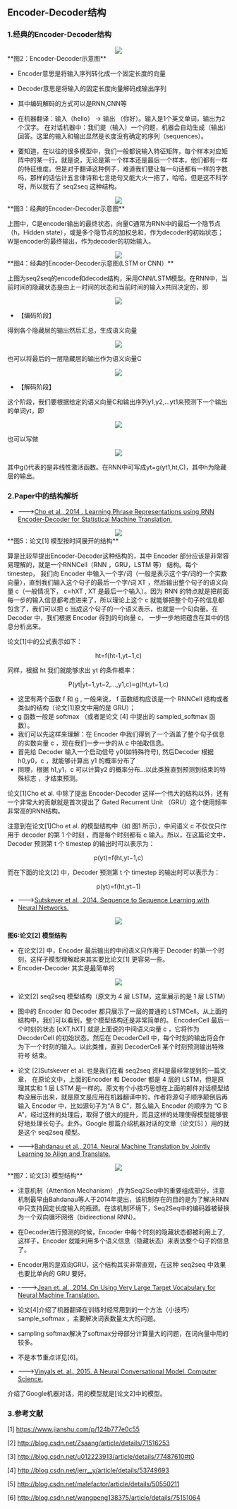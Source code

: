 ## Encoder-Decoder结构

### 1.经典的Encoder-Decoder结构

<div align=center>
<img src="../img/ed0.png" />
</div>
**图2：Encoder-Decoder示意图**

+ Encoder意思是将输入序列转化成一个固定长度的向量

+ Decoder意思是将输入的固定长度向量解码成输出序列

+ 其中编码解码的方式可以是RNN,CNN等

+ 在机器翻译：输入（hello） -> 输出 （你好）。输入是1个英文单词，输出为2个汉字。 
在对话机器中：我们提（输入）一个问题，机器会自动生成（输出）回答。这里的输入和输出显然是长度没有确定的序列（sequences）。

+ 要知道，在以往的很多模型中，我们一般都说输入特征矩阵，每个样本对应矩阵中的某一行。就是说，无论是第一个样本还是最后一个样本，他们都有一样的特征维度。但是对于翻译这种例子，难道我们要让每一句话都有一样的字数吗，那样的话估计五言律诗和七言绝句又能大火一把了，哈哈。但是这不科学呀，所以就有了 seq2seq 这种结构。


<div align=center>
<img src="../img/ed1.png" />
</div>
**图3：经典的Encoder-Decoder示意图**

上图中，C是encoder输出的最终状态，向量C通常为RNN中的最后一个隐节点（h，Hidden state），或是多个隐节点的加权总和，作为decoder的初始状态；W是encoder的最终输出，作为decoder的初始输入。


<div align=center>
<img src="../img/ed2.png" />
</div>
**图4：经典的Encoder-Decoder示意图(LSTM or CNN）**

上图为seq2seq的encode和decode结构，采用CNN/LSTM模型。在RNN中，当前时间的隐藏状态是由上一时间的状态和当前时间的输入x共同决定的，即

<div align=center>
<img src="../img/ed3.png" />
</div>

+ 【编码阶段】

得到各个隐藏层的输出然后汇总，生成语义向量

<div align=center>
<img src="../img/ed4.png" />
</div>

也可以将最后的一层隐藏层的输出作为语义向量C

<div align=center>
<img src="../img/ed5.png" />
</div>

+ 【解码阶段】

这个阶段，我们要根据给定的语义向量C和输出序列y1,y2,…yt1来预测下一个输出的单词yt，即

<div align=center>
<img src="../img/ed6.png" />
</div>

也可以写做

<div align=center>
<img src="../img/ed7.png" />
</div>

其中g()代表的是非线性激活函数。在RNN中可写成yt=g(yt1,ht,C)，其中h为隐藏层的输出。

### 2.Paper中的结构解析

+ --->[Cho et al., 2014 . Learning Phrase Representations using RNN Encoder-Decoder for Statistical Machine Translation.](https://arxiv.org/abs/1406.1078) 


<div align=center>
<img src="../img/paper1.png" />
</div>
**图5：论文[1] 模型按时间展开的结构**


算是比较早提出Encoder-Decoder这种结构的，其中 Encoder 部分应该是非常容易理解的，就是一个RNNCell（RNN ，GRU，LSTM 等） 结构。每个 timestep， 我们向 Encoder 中输入一个字/词（一般是表示这个字/词的一个实数向量），直到我们输入这个句子的最后一个字/词 XT ，然后输出整个句子的语义向量 c（一般情况下， c=hXT , XT 是最后一个输入）。因为 RNN 的特点就是把前面每一步的输入信息都考虑进来了，所以理论上这个 c 就能够把整个句子的信息都包含了，我们可以把 c 当成这个句子的一个语义表示，也就是一个句向量。在 Decoder 中，我们根据 Encoder 得到的句向量 c， 一步一步地把蕴含在其中的信息分析出来。

论文[1]中的公式表示如下：

<div align=center>ht=f(ht-1,yt−1,c) </span></div>

同样，根据 ht 我们就能够求出 yt 的条件概率：

<div align=center>
P(yt|yt−1,yt−2,...,y1,c)=g(ht,yt−1,c)</div>

+ 这里有两个函数 f 和 g , 一般来说， f 函数结构应该是一个 RNNCell 结构或者类似的结构（论文[1]原文中用的是 GRU）；
+ g 函数一般是 softmax （或者是论文 [4] 中提出的 sampled_softmax 函数）。
+ 我们可以先这样来理解：在 Encoder 中我们得到了一个涵盖了整个句子信息的实数向量 c ，现在我们一步一步的从 c 中抽取信息。
+ 首先给 Decoder 输入一个启动信号 y0(如特殊符号<START>), 然后Decoder 根据 h0,y0，c ，就能够计算出 y1 的概率分布了
+ 同理，根据 h1,y1，c 可以计算y2 的概率分布…以此类推直到预测到结束的特殊标志 <END>，才结束预测。

论文[1]Cho et al. 中除了提出 Encoder-Decoder 这样一个伟大的结构以外，还有一个非常大的贡献就是首次提出了 Gated Recurrent Unit （GRU）这个使用频率非常高的RNN结构。

注意到在论文[1]Cho et al. 的模型结构中（如 图1 所示），中间语义 c 不仅仅只作用于 decoder 的第 1 个时刻 ，而是每个时刻都有 c 输入。所以，在这篇论文中， Decoder 预测第 t 个 timestep 的输出时可以表示为： 

<div align=center>
p(yt)=f(ht,yt−1,c)</div>

而在下面的论文[2] 中，Decoder 预测第 t 个 timestep 的输出时可以表示为： 
<div align=center>
p(yt)=f(ht,yt−1)</div>

 
+ --->[Sutskever et al., 2014. Sequence to Sequence Learning with Neural Networks.](https://arxiv.org/abs/1409.3215)

<div align=center>
<img src="../img/edpic.jpg" />
</div>

**图6:论文[2] 模型结构**

+ 在论文[2] 中，Encoder 最后输出的中间语义只作用于 Decoder 的第一个时刻，这样子模型理解起来其实要比论文[1] 更容易一些。 
+  Encoder-Decoder 其实是最简单的

<div align=center>
<img src="../img/paper2.png" />
</div>

+ 论文[2] seq2seq 模型结构（原文为 4 层 LSTM，这里展示的是 1 层 LSTM）
+ 图中的 Encoder 和 Decoder 都只展示了一层的普通的 LSTMCell。从上面的结构中，我们可以看到，整个模型结构还是非常简单的。 EncoderCell 最后一个时刻的状态 [cXT,hXT] 就是上面说的中间语义向量 c ，它将作为 DecoderCell 的初始状态。然后在 DecoderCell 中，每个时刻的输出将会作为下一个时刻的输入。以此类推，直到 DecoderCell 某个时刻预测输出特殊符号 <END> 结束。
+ 论文 [2]Sutskever et al. 也是我们在看 seq2seq 资料是最经常提到的一篇文章， 在原论文中，上面的Encoder 和 Decoder 都是 4 层的 LSTM，但是原理其实和 1 层 LSTM 是一样的。原文有个小技巧思想在上面的邮件对话模型结构没展示出来，就是原文是应用在机器翻译中的，作者将源句子顺序颠倒后再输入 Encoder 中，比如源句子为“A B C”，那么输入 Encoder 的顺序为 “C B A”，经过这样的处理后，取得了很大的提升，而且这样的处理使得模型能够很好地处理长句子。此外，Google 那篇介绍机器对话的文章（论文[5] ）用的就是这个 seq2seq 模型。

+ --->[Bahdanau et al., 2014. Neural Machine Translation by Jointly Learning to Align and Translate.](https://arxiv.org/abs/1409.0473) 


<div align=center>
<img src="../img/paper3.jpg" />
</div>
**图7：论文[3] 模型结构**

+ 注意机制（Attention Mechanism）,作为Seq2Seq中的重要组成部分，注意机制最早由Bahdanau等人于2014年提出，该机制存在的目的是为了解决RNN中只支持固定长度输入的瓶颈。在该机制环境下，Seq2Seq中的编码器被替换为一个双向循环网络（bidirectional RNN）。 

+ 在Decoder进行预测的时候，Encoder 中每个时刻的隐藏状态都被利用上了,这样子，Encoder 就能利用多个语义信息（隐藏状态）来表达整个句子的信息了。
+ Encoder用的是双向GRU，这个结构其实非常直观，在这种 seq2seq 中效果也要比单向的 GRU 要好。

+ ---->[Jean et. al., 2014. On Using Very Large Target Vocabulary for Neural Machine Translation.](https://arxiv.org/abs/1412.2007)

+ 论文[4]介绍了机器翻译在训练时经常用到的一个方法（小技巧）sample_softmax ，主要解决词表数量太大的问题。
+ sampling softmax解决了softmax分母部分计算量大的问题，在词向量中用的较多。
+ 不是本节重点详见[6]。

+ --->[Vinyals et. al., 2015. A Neural Conversational Model. Computer Science.](https://arxiv.org/pdf/1506.05869v1.pdf)

介绍了Google机器对话，用的模型就是[论文2]中的模型。

### 3.参考文献

[1] <https://www.jianshu.com/p/124b777e0c55>

[2] <http://blog.csdn.net/Zsaang/article/details/71516253>

[3] <http://blog.csdn.net/u012223913/article/details/77487610#t0>

[4] <http://blog.csdn.net/jerr__y/article/details/53749693>

[5] <http://blog.csdn.net/malefactor/article/details/50550211>

[6] <http://blog.csdn.net/wangpeng138375/article/details/75151064>
